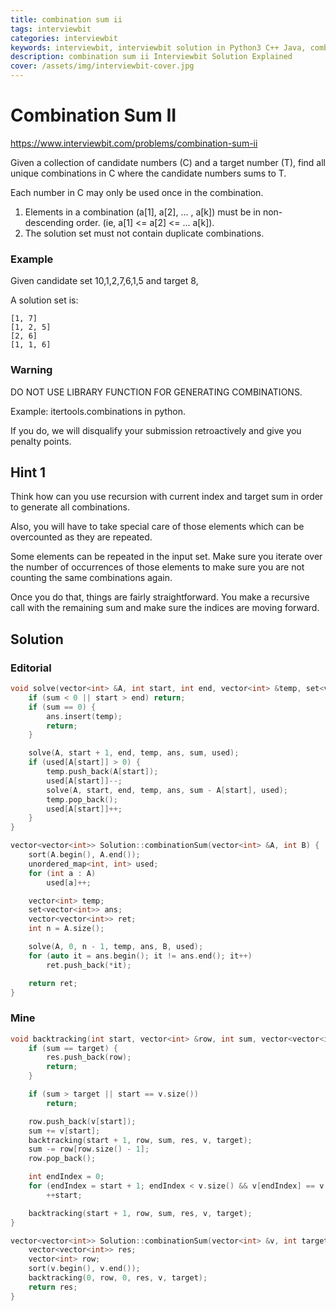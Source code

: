 ```yaml
---
title: combination sum ii
tags: interviewbit
categories: interviewbit
keywords: interviewbit, interviewbit solution in Python3 C++ Java, combination sum ii solution
description: combination sum ii Interviewbit Solution Explained
cover: /assets/img/interviewbit-cover.jpg
---
```


# Combination Sum II

https://www.interviewbit.com/problems/combination-sum-ii


Given a collection of candidate numbers (C) and a target number (T),
find all unique combinations in C where the candidate numbers sums to T.

Each number in C may only be used once in the combination.

1. Elements in a combination (a[1], a[2], ... , a[k]) must be in non-descending order.
(ie, a[1] <= a[2] <= ... a[k]).
2. The solution set must not contain duplicate combinations.

### Example

Given candidate set 10,1,2,7,6,1,5 and target 8,

A solution set is:

```
[1, 7]
[1, 2, 5]
[2, 6]
[1, 1, 6]
```

### Warning

DO NOT USE LIBRARY FUNCTION FOR GENERATING COMBINATIONS.

Example: itertools.combinations in python.

If you do, we will disqualify your submission retroactively and give you penalty points. 


## Hint 1

Think how can you use recursion with current index and target sum in order to generate all combinations.

Also, you will have to take special care of those elements which can be overcounted as they are repeated.

Some elements can be repeated in the input set. Make sure you iterate over the number of occurrences
of those elements to make sure you are not counting the same combinations again.

Once you do that, things are fairly straightforward. You make a recursive call with the remaining
sum and make sure the indices are moving forward.

## Solution

### Editorial

```cpp
void solve(vector<int> &A, int start, int end, vector<int> &temp, set<vector<int>> &ans, int sum, unordered_map<int, int> &used) {
    if (sum < 0 || start > end) return;
    if (sum == 0) {
        ans.insert(temp);
        return;
    }

    solve(A, start + 1, end, temp, ans, sum, used);
    if (used[A[start]] > 0) {
        temp.push_back(A[start]);
        used[A[start]]--;
        solve(A, start, end, temp, ans, sum - A[start], used);
        temp.pop_back();
        used[A[start]]++;
    }
}

vector<vector<int>> Solution::combinationSum(vector<int> &A, int B) {
    sort(A.begin(), A.end());
    unordered_map<int, int> used;
    for (int a : A)
        used[a]++;

    vector<int> temp;
    set<vector<int>> ans;
    vector<vector<int>> ret;
    int n = A.size();

    solve(A, 0, n - 1, temp, ans, B, used);
    for (auto it = ans.begin(); it != ans.end(); it++)
        ret.push_back(*it);

    return ret;
}
```
### Mine
```cpp
void backtracking(int start, vector<int> &row, int sum, vector<vector<int>> &res, vector<int> &v, int target) {
    if (sum == target) {
        res.push_back(row);
        return;
    }

    if (sum > target || start == v.size())
        return;

    row.push_back(v[start]);
    sum += v[start];
    backtracking(start + 1, row, sum, res, v, target);
    sum -= row[row.size() - 1];
    row.pop_back();

    int endIndex = 0;
    for (endIndex = start + 1; endIndex < v.size() && v[endIndex] == v[start]; ++endIndex)
        ++start;

    backtracking(start + 1, row, sum, res, v, target);
}

vector<vector<int>> Solution::combinationSum(vector<int> &v, int target) {
    vector<vector<int>> res;
    vector<int> row;
    sort(v.begin(), v.end());
    backtracking(0, row, 0, res, v, target);
    return res;
}
```
